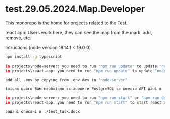 # test.29.05.2024.Map.Developer

This monorepo is the home for projects related to the Test.

react app:
Users work here, they can see the map from the mark. add, remove, etc.

Intructions
(node version 18.14.1 < 19.0.0)

```sh
npm install -g typescript

in projects\node-server: you need to run "npm run update" to update "node_modules" server 
in projects\react-app: you need to run "npm run update" to update "node_modules" react-app

add all .env by copying from .env.dev in "node-server"

(після цього Вам необхідно встановити PostgreSQL та ввести API дані в .env )

in projects\node-server: you need to run "npm run start" or "npm run dev" to start server 
in projects\react-app: you need to run "npm run start" to start react app

задачі описані в ./test_task.docx
```
